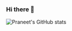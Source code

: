 ### Hi there 👋

![Praneet's GitHub stats](https://github-readme-stats.vercel.app/api?username=PraneetNeuro&show_icons=true&theme=radical&hide=commits)
